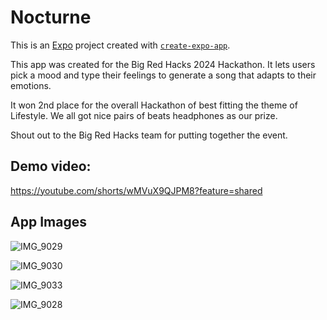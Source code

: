 # Nocturne

This is an [Expo](https://expo.dev) project created with [`create-expo-app`](https://www.npmjs.com/package/create-expo-app).

This app was created for the Big Red Hacks 2024 Hackathon. 
It lets users pick a mood and type their feelings to generate a song that adapts
to their emotions.

It won 2nd place for the overall Hackathon of best fitting the theme of Lifestyle.
We all got nice pairs of beats headphones as our prize.

Shout out to the Big Red Hacks team for putting together the event.

## Demo video:
https://youtube.com/shorts/wMVuX9QJPM8?feature=shared

## App Images

![IMG_9029](https://github.com/user-attachments/assets/bceb54d4-22cd-4bf2-b7ce-e43ffd18e531)

![IMG_9030](https://github.com/user-attachments/assets/47b960cc-baea-4f4c-88f4-8909fe066956)

![IMG_9033](https://github.com/user-attachments/assets/66b1a0d9-64f3-49d7-a0f3-a4c47428abc5)

![IMG_9028](https://github.com/user-attachments/assets/0259410b-3c54-4d66-9da9-7b44385956c8)
